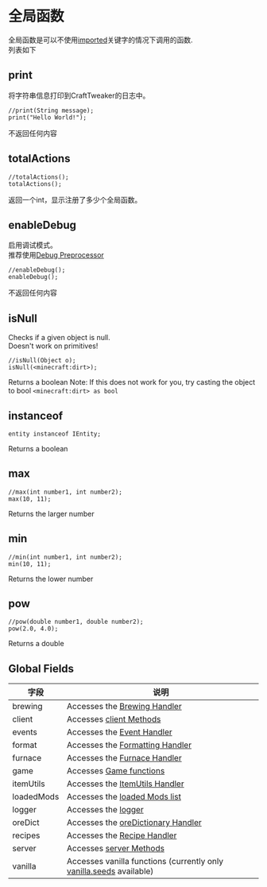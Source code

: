 # 全局函数

全局函数是可以不使用[imported](/AdvancedFunctions/Import/)关键字的情况下调用的函数.  
列表如下

## print

将字符串信息打印到CraftTweaker的日志中。

```zenscript
//print(String message);
print("Hello World!");
```

不返回任何内容

## totalActions

```zenscript
//totalActions();
totalActions();
```

返回一个int，显示注册了多少个全局函数。

## enableDebug

启用调试模式。  
推荐使用[Debug Preprocessor](/AdvancedFunctions/Preprocessors/DebugPreprocessor/)

```zenscript
//enableDebug();
enableDebug();
```

不返回任何内容

## isNull

Checks if a given object is null.  
Doesn't work on primitives!

```zenscript
//isNull(Object o);
isNull(<minecraft:dirt>);
```

Returns a boolean Note: If this does not work for you, try casting the object to bool `<minecraft:dirt> as bool`

## instanceof

```zenscript
entity instanceof IEntity;
```

Returns a boolean

## max

```zenscript
//max(int number1, int number2);
max(10, 11);
```

Returns the larger number

## min

```zenscript
//min(int number1, int number2);
min(10, 11);
```

Returns the lower number

## pow

```zenscript
//pow(double number1, double number2);
pow(2.0, 4.0);
```

Returns a double

## Global Fields

| 字段         | 说明                                                                                             |
| ---------- | ---------------------------------------------------------------------------------------------- |
| brewing    | Accesses the [Brewing Handler](/Vanilla/Recipes/Recipes_Brewing_Stand/)                        |
| client     | Accesses [client Methods](/Vanilla/Game/IClient/)                                              |
| events     | Accesses the [Event Handler](/Vanilla/Events/IEventManager/)                                   |
| format     | Accesses the [Formatting Handler](/Vanilla/Utils/IFormatter/)                                  |
| furnace    | Accesses the [Furnace Handler](/Vanilla/Recipes/Furnace/Recipes_Furnace/)                      |
| game       | Accesses [Game functions](/Vanilla/Game/IGame/)                                                |
| itemUtils  | Accesses the [ItemUtils Handler](/Vanilla/Utils/IItemUtils/)                                   |
| loadedMods | Accesses the [loaded Mods list](/Vanilla/Game/Mods/)                                           |
| logger     | Accesses the [logger](/Vanilla/Utils/Logger/)                                                  |
| oreDict    | Accesses the [oreDictionary Handler](/Vanilla/OreDict/IOreDict/)                               |
| recipes    | Accesses the [Recipe Handler](/Vanilla/Recipes/Crafting/Recipes_Crafting_Table/)               |
| server     | Accesses [server Methods](/Vanilla/Game/IServer/)                                              |
| vanilla    | Accesses vanilla functions (currently only [vanilla.seeds](/Vanilla/Recipes/Seeds/) available) |